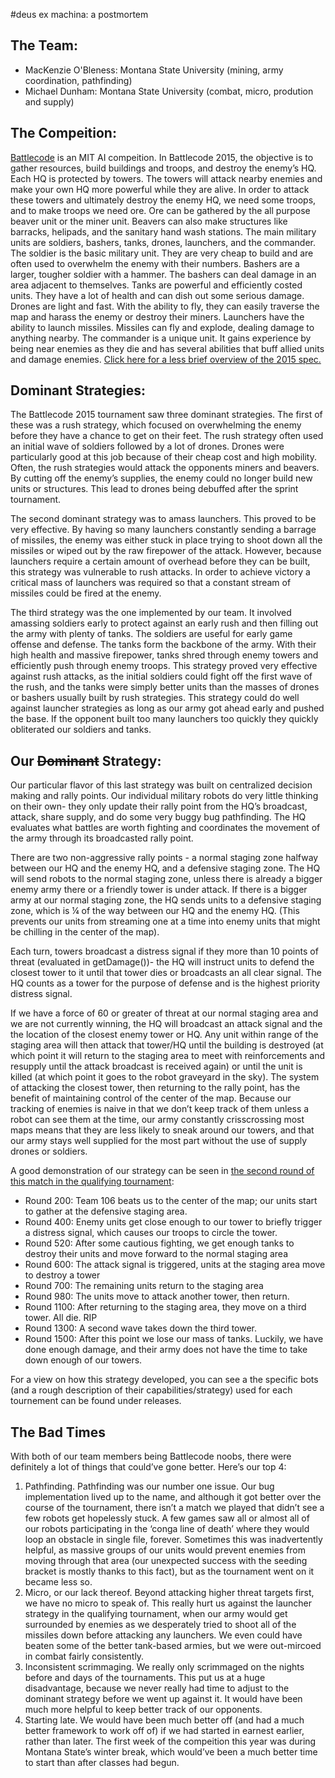 #deus ex machina: a postmortem
## The Team:
- MacKenzie O'Bleness: Montana State University (mining, army coordination, pathfinding)
- Michael Dunham: Montana State University (combat, micro, prodution and supply)

## The Compeition:
[Battlecode](http://www.battlecode.org/) is an MIT AI compeition. In Battlecode 2015, the objective is to gather resources, build buildings and troops, and destroy the enemy’s HQ. Each HQ is protected by towers. The towers will attack nearby enemies and make your own HQ more powerful while they are alive. In order to attack these towers and ultimately destroy the enemy HQ, we need some troops, and to make troops we need ore. Ore can be gathered by the all purpose beaver unit or the miner unit. Beavers can also make structures like barracks, helipads, and the sanitary hand wash stations.  The main military units are soldiers, bashers, tanks, drones, launchers, and the commander. The soldier is the basic military unit. They are very cheap to build and are often used to overwhelm the enemy with their numbers. Bashers are a larger, tougher soldier with a hammer. The bashers can deal damage in an area adjacent to themselves. Tanks are powerful and efficiently costed units. They have a lot of health and can dish out some serious damage. Drones are light and fast. With the ability to fly, they can easily traverse the map and harass the enemy or destroy their miners. Launchers have the ability to launch missiles. Missiles can fly and explode, dealing damage to anything nearby. The commander is a unique unit. It gains experience by being near enemies as they die and has several abilities that buff allied units and damage enemies. [Click here for a less brief overview of the 2015 spec.](https://github.com/battlecode/battlecode-server/blob/2015-1.2.3/specs.md)

## Dominant Strategies:
The Battlecode 2015 tournament saw three dominant strategies. The first of these was a rush strategy, which focused on overwhelming the enemy before they have a chance to get on their feet. The rush strategy often used an initial wave of soldiers followed by a lot of drones. Drones were particularly good at this job because of their cheap cost and high mobility. Often, the rush strategies would attack the opponents miners and beavers. By cutting off the enemy’s supplies, the enemy could no longer build new units or structures. This lead to drones being debuffed after the sprint tournament. 

The second dominant strategy was to amass launchers. This proved to be very effective. By having so many launchers constantly sending a barrage of missiles, the enemy was either stuck in place trying to shoot down all the missiles or wiped out by the raw firepower of the attack. However, because launchers require a certain amount of overhead before they can be built, this strategy was vulnerable to rush attacks. In order to achieve victory a critical mass of launchers was required so that a constant stream of missiles could be fired at the enemy.

The third strategy was the one implemented by our team. It involved amassing soldiers early to protect against an early rush and then filling out the army with plenty of tanks. The soldiers are useful for early game offense and defense. The tanks form the backbone of the army. With their high health and massive firepower, tanks shred through enemy towers and efficiently push through enemy troops. This strategy proved very effective against rush attacks, as the initial soldiers could fight off the first wave of the rush, and the tanks were simply better units than the masses of drones or bashers usually built by rush strategies. This strategy could do well against launcher strategies as long as our army got ahead early and pushed the base. If the opponent built too many launchers too quickly they quickly obliterated our soldiers and tanks.

## Our ~~Dominant~~ Strategy:
Our particular flavor of this last strategy was built on centralized decision making and rally points. Our individual military robots do very little thinking on their own- they only update their rally point from the HQ’s broadcast, attack, share supply, and do some very buggy bug pathfinding. The HQ evaluates what battles are worth fighting and coordinates the movement of the army through its broadcasted rally point. 

There are two non-aggressive rally points - a normal staging zone halfway between our HQ and the enemy HQ, and a defensive staging zone. The HQ will send robots to the normal staging zone, unless there is already a bigger enemy army there or a friendly tower is under attack. If there is a bigger army at our normal staging zone, the HQ sends units to a defensive staging zone, which is ¼ of the way between our HQ and the enemy HQ. (This prevents our units from streaming one at a time into enemy units that might be chilling in the center of the map).

Each turn, towers broadcast a distress signal if they more than 10 points of threat (evaluated in getDamage())- the HQ will instruct units to defend the closest tower to it until that tower dies or broadcasts an all clear signal. The HQ counts as a tower for the purpose of defense and is the highest priority distress signal.

If we have a force of 60 or greater of threat at our normal staging area and we are not currently winning, the HQ will broadcast an attack signal and the the location of the closest enemy tower or HQ. Any unit within range of the staging area will then attack that tower/HQ until the building is destroyed (at which point it will return to the staging area to meet with reinforcements and resupply until the attack broadcast is received again) or until the unit is killed (at which point it goes to the robot graveyard in the sky). The system of attacking the closest tower, then returning to the rally point, has the benefit of maintaining control of the center of the map. Because our tracking of enemies is naive in that we don’t keep track of them unless a robot can see them at the time, our army constantly crisscrossing most maps means that they are less likely to sneak around our towers, and that our army stays well supplied for the most part without the use of supply drones or soldiers.

A good demonstration of our strategy can be seen in [the second round of this match in the qualifying tournament](http://www.battlecode.org/tournaments/watch/Qualifying/112):
- Round 200: Team 106 beats us to the center of the map; our units start to gather at the defensive staging area.
- Round 400: Enemy units get close enough to our tower to briefly trigger a distress signal, which causes our troops to circle the tower.
- Round 520: After some cautious fighting, we get enough tanks to destroy their units and move forward to the normal staging area
- Round 600: The attack signal is triggered, units at the staging area move to destroy a tower
- Round 700: The remaining units return to the staging area
- Round 980: The units move to attack another tower, then return.
- Round 1100: After returning to the staging area, they move on a third tower. All die. RIP
- Round 1300: A second wave takes down the third tower.
- Round 1500: After this point we lose our mass of tanks. Luckily, we have done enough damage, and their army does not have the time to take down enough of our towers.

For a view on how this strategy developed, you can see a the specific bots (and a rough description of their capabilities/strategy) used for each tournement can be found under releases.

## The Bad Times
With both of our team members being Battlecode noobs, there were definitely a lot of things that could’ve gone better. Here’s our top 4:

1. Pathfinding. Pathfinding was our number one issue. Our bug implementation lived up to the name, and although it got better over the course of the tournament, there isn’t a match we played that didn’t see a few robots get hopelessly stuck. A few games saw all or almost all of our robots participating in the ‘conga line of death’ where they would loop an obstacle in single file, forever. Sometimes this was inadvertently helpful, as massive groups of our units would prevent enemies from moving through that area (our unexpected success with the seeding bracket is mostly thanks to this fact), but as the tournament went on it became less so.
2. Micro, or our lack thereof. Beyond attacking higher threat targets first, we have no micro to speak of. This really hurt us against the launcher strategy in the qualifying tournament, when our army would get surrounded by enemies as we desperately tried to shoot all of the missiles down before attacking any launchers. We even could have beaten some of the better tank-based armies, but we were out-mircoed in combat fairly consistently.
3. Inconsistent scrimmaging. We really only scrimmaged on the nights before and days of the tournaments. This put us at a huge disadvantage, because we never really had time to adjust to the dominant strategy before we went up against it. It would have been much more helpful to keep better track of our opponents.
4. Starting late. We would have been much better off (and had a much better framework to work off of) if we had started in earnest earlier, rather than later. The first week of the compeition this year was during Montana State’s winter break, which would’ve been a much better time to start than after classes had begun.
